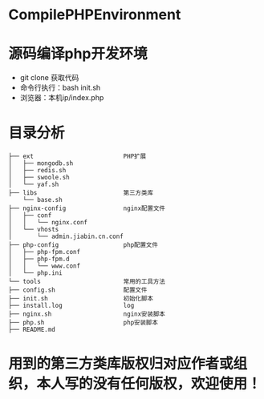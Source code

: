 # CompilePHPEnvironment

# 源码编译php开发环境
* git clone 获取代码
* 命令行执行：bash init.sh
* 浏览器：本机ip/index.php

# 目录分析
```
├── ext                         PHP扩展
│   ├── mongodb.sh
│   ├── redis.sh
│   ├── swoole.sh
│   └── yaf.sh
├── libs                        第三方类库
    └── base.sh
├── nginx-config                nginx配置文件
│   ├── conf
│   │   └── nginx.conf
│   └── vhosts
│       └── admin.jiabin.cn.conf
├── php-config                  php配置文件
│   ├── php-fpm.conf
│   ├── php-fpm.d
│   │   └── www.conf
│   └── php.ini
└── tools                       常用的工具方法
├── config.sh                   配置文件
├── init.sh                     初始化脚本
├── install.log                 log
├── nginx.sh                    nginx安装脚本
├── php.sh                      php安装脚本
├── README.md
```

# 用到的第三方类库版权归对应作者或组织，本人写的没有任何版权，欢迎使用！
